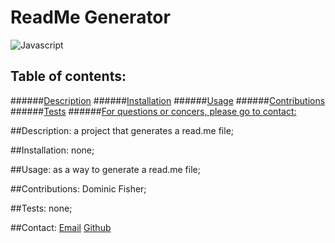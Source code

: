 
# ReadMe Generator
![Javascript](https://img.shields.io/badge/License-Javascript-blueviolet)

## Table of contents:
######[Description](#Description)
######[Installation](#Installation)
######[Usage](#Usage)
######[Contributions](#Contributions)
######[Tests](#Tests)
######[For questions or concers, please go to contact:](#Contact)

##Description:
a project that generates a read.me file;

##Installation:
none;

##Usage:
as a way to generate a read.me file;

##Contributions:
Dominic Fisher;

##Tests:
none;

##Contact:
[Email](mailto:dominicfisher182001@gmail.com)
[Github](https://github.com/Dominic_Fisher18)

